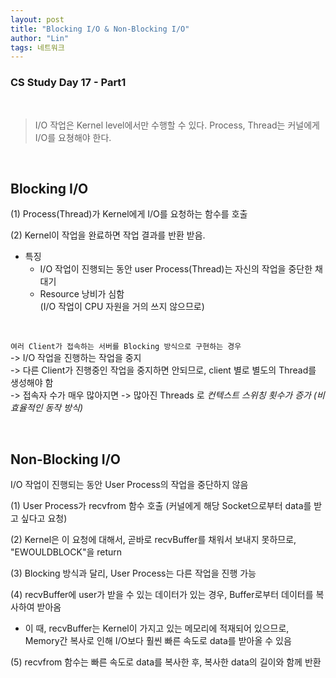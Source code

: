 ```yaml
---
layout: post
title: "Blocking I/O & Non-Blocking I/O"
author: "Lin"
tags: 네트워크 
---
```

### CS Study Day 17 - Part1

<br>

> I/O 작업은 Kernel level에서만 수행할 수 있다. Process, Thread는 커널에게 I/O를 요쳥해야 한다.

<br>

## Blocking I/O

(1) Process(Thread)가 Kernel에게 I/O를 요청하는 함수를 호출

(2) Kernel이 작업을 완료하면 작업 결과를 반환 받음.

- 특징 
    - I/O 작업이 진행되는 동안 user Process(Thread)는 자신의 작업을 중단한 채 대기
    - Resource 낭비가 심함 
    <br>(I/O 작업이 CPU 자원을 거의 쓰지 않으므로)

<br>

`여러 Client가 접속하는 서버를 Blocking 방식으로 구현하는 경우` <br>
-> I/O 작업을 진행하는 작업을 중지 <br>
-> 다른 Client가 진행중인 작업을 중지하면 안되므로, client 별로 별도의 Thread를 생성해야 함 <br>
-> 접속자 수가 매우 많아지면 
-> 많아진 Threads 로 *컨텍스트 스위칭 횟수가 증가 (비효율적인 동작 방식)*

<br>

## Non-Blocking I/O

I/O 작업이 진행되는 동안 User Process의 작업을 중단하지 않음

(1) User Process가 recvfrom 함수 호출 (커널에게 해당 Socket으로부터 data를 받고 싶다고 요청)

(2) Kernel은 이 요청에 대해서, 곧바로 recvBuffer를 채워서 보내지 못하므로, "EWOULDBLOCK"을 return

(3) Blocking 방식과 달리, User Process는 다른 작업을 진행 가능

(4) recvBuffer에 user가 받을 수 있는 데이터가 있는 경우, Buffer로부터 데이터를 복사하여 받아옴
- 이 때, recvBuffer는 Kernel이 가지고 있는 메모리에 적재되어 있으므로, Memory간 복사로 인해 I/O보다 훨씬 빠른 속도로 data를 받아올 수 있음

(5) recvfrom 함수는 빠른 속도로 data를 복사한 후, 복사한 data의 길이와 함께 반환



